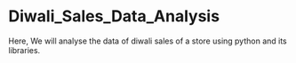 # Diwali_Sales_Data_Analysis
Here, We will analyse the data of diwali sales of a store using python and its libraries.
